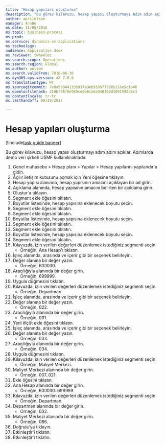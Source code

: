 ```yaml
--- 
title: "Hesap yapıları oluşturma"
description: "Bu görev kılavuzu, hesap yapısı oluşturmayı adım adım açıklar."
author: aprilolson
manager: AnnBe
ms.date: 11/08/2016
ms.topic: business-process
ms.prod: 
ms.service: dynamics-ax-applications
ms.technology: 
audience: Application User
ms.reviewer: twheeloc
ms.search.scope: Operations
ms.search.region: Global
ms.author: aolson
ms.search.validFrom: 2016-06-30
ms.dyn365.ops.version: AX 7.0.0
ms.translationtype: HT
ms.sourcegitcommit: 7e0a5d044133b917a3eb9386773205218e5c1b40
ms.openlocfilehash: 210bf36f0e989ce0e6ceda046f02d1091592a3c1
ms.contentlocale: tr-tr
ms.lasthandoff: 09/29/2017

---
```

# <a name="create-account-structures"></a>Hesap yapıları oluşturma

[!include[task guide banner](../../includes/task-guide-banner.md)]

Bu görev kılavuzu, hesap yapısı oluşturmayı adım adım açıklar. Adımlarda demo veri şirketi USMF kullanılmaktadır.

1. Genel muhasebe > Hesap planı > Yapılar > Hesap yapılarını yapılandır'a gidin.
2. Açılır iletişim kutusunu açmak için Yeni öğesine tıklayın.
3. Hesap yapısı alanında, hesap yapısının amacını açıklayan bir ad girin.
4. Açıklama alanında, hesap yapısının amacını belirten bir açıklama girin.
5. Oluştur'a tıklayın.
6. Segment ekle öğesini tıklatın.
7. Boyutlar listesinde, hesap yapısına eklenecek boyutu seçin.
8. Segment ekle öğesini tıklatın.
9. Segment ekle öğesini tıklatın.
10. Boyutlar listesinde, hesap yapısına eklenecek boyutu seçin.
11. Segment ekle öğesini tıklatın.
12. Segment ekle öğesini tıklatın.
13. Boyutlar listesinde, hesap yapısına eklenecek boyutu seçin.
14. Segment ekle öğesini tıklatın.
15. Kılavuzda, izin verilen değerleri düzenlemek istediğiniz segmenti seçin.
    * Örneğin, Ana Hesap'ı tıklatın.  
16. İşleç alanında, arasında ve içerir gibi bir seçenek belirleyin.
17. Değer alanına bir değer yazın.
    * Örneğin, 600000.  
18. Aracılığıyla alanında bir değer girin.
    * Örneğin, 699999.  
19. Uygula düğmesini tıklatın.
20. Kılavuzda, izin verilen değerleri düzenlemek istediğiniz segmenti seçin.
    * Örneğin, Departman.  
21. İşleç alanında, arasında ve içerir gibi bir seçenek belirleyin.
22. Değer alanına bir değer yazın.
    * Örneğin, 022.  
23. Aracılığıyla alanında bir değer girin.
    * Örneğin, 031.  
24. Yeni ölçüt ekle öğesini tıklatın.
25. İşleç alanında, arasında ve içerir gibi bir seçenek belirleyin.
26. Değer alanına bir değer yazın.
    * Örneğin, 033.  
27. Aracılığıyla alanında bir değer girin.
    * Örneğin, 034.  
28. Uygula düğmesini tıklatın.
29. Kılavuzda, izin verilen değerleri düzenlemek istediğiniz segmenti seçin.
    * Örneğin, Maliyet Merkezi.  
30. Maliyet Merkezi alanında bir değer girin.
    * Örneğin, 007..021.  
31. Ekle öğesini tıklatın.
32. Ana Hesap alanında bir değer girin.
    * Örneğin, 600000..699999  
33. Kılavuzda, izin verilen değerleri düzenlemek istediğiniz segmenti seçin.
    * Örneğin, Departman.  
34. Departman alanında bir değer girin.
    * Örneğin, 032.  
35. Maliyet Merkezi alanında bir değer girin.
    * Örneğin, 086.  
36. Doğrula'ya tıklayın.
37. Etkinleştir'i tıklatın.
38. Etkinleştir'i tıklatın.



